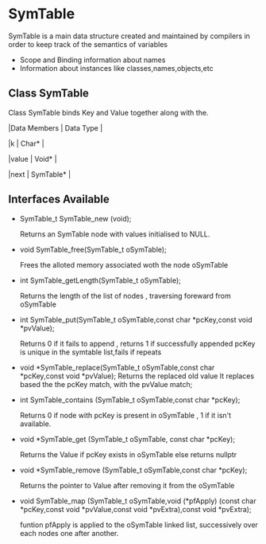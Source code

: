 # SymTable

SymTable is a main data structure created and maintained by compilers in order to keep track of the semantics of variables

- Scope and Binding information about names
- Information about instances like classes,names,objects,etc

## Class SymTable 
Class SymTable binds Key and Value together along with the.
  
  |Data Members | Data Type |
  
  |k | Char* |
  
  |value | Void* |
  
  |next  | SymTable* | 
  
  
  

## Interfaces Available

- SymTable_t SymTable_new (void);

  Returns an SymTable node with values initialised to NULL.
  
  
- void SymTable_free(SymTable_t oSymTable);

  Frees the alloted memory associated woth the node oSymTable
  
  
- int SymTable_getLength(SymTable_t oSymTable);

  Returns the length of the list of nodes , traversing foreward from oSymTable
  
  
- int SymTable_put(SymTable_t oSymTable,const char *pcKey,const void *pvValue);

  Returns 0 if it fails to append , returns 1 if successfully appended
  pcKey is unique in the symtable list,fails if repeats
  
  
  
- void *SymTable_replace(SymTable_t oSymTable,const char *pcKey,const void *pvValue);
  Returns the replaced old value
  It replaces based the the pcKey match, with the pvValue match; 
  
  
- int SymTable_contains (SymTable_t oSymTable,const char *pcKey);


  Returns 0 if node with pcKey is present in oSymTable ,
          1 if it isn't available.
          
  
- void *SymTable_get (SymTable_t oSymTable, const char *pcKey);

  Returns the Value if pcKey exists in oSymTable else returns nullptr
  
  
- void *SymTable_remove (SymTable_t oSymTable,const char *pcKey);


  Returns the pointer to Value after removing it from the oSymTable
  
- void SymTable_map (SymTable_t oSymTable,void (*pfApply) (const char *pcKey,const void *pvValue,const void *pvExtra),const void *pvExtra);


  funtion pfApply is applied to the oSymTable linked list, successively over each nodes one after another.
  
  
  
